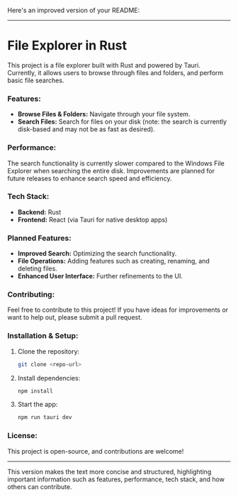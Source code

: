 Here's an improved version of your README:

---

# File Explorer in Rust

This project is a file explorer built with Rust and powered by Tauri. Currently, it allows users to browse through files and folders, and perform basic file searches. 

### Features:
- **Browse Files & Folders:** Navigate through your file system.
- **Search Files:** Search for files on your disk (note: the search is currently disk-based and may not be as fast as desired).

### Performance:
The search functionality is currently slower compared to the Windows File Explorer when searching the entire disk. Improvements are planned for future releases to enhance search speed and efficiency.

### Tech Stack:
- **Backend:** Rust
- **Frontend:** React (via Tauri for native desktop apps)

### Planned Features:
- **Improved Search:** Optimizing the search functionality.
- **File Operations:** Adding features such as creating, renaming, and deleting files.
- **Enhanced User Interface:** Further refinements to the UI.

### Contributing:
Feel free to contribute to this project! If you have ideas for improvements or want to help out, please submit a pull request.

### Installation & Setup:

1. Clone the repository:
   ```bash
   git clone <repo-url>
   ```

2. Install dependencies:
   ```bash
   npm install
   ```

3. Start the app:
   ```bash
   npm run tauri dev
   ```

### License:
This project is open-source, and contributions are welcome!

---

This version makes the text more concise and structured, highlighting important information such as features, performance, tech stack, and how others can contribute.
